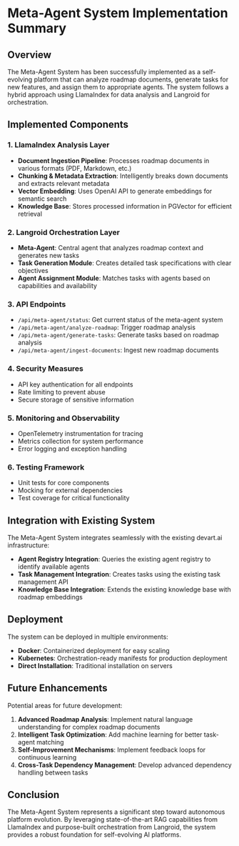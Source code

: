 # Meta-Agent System Implementation Summary

## Overview

The Meta-Agent System has been successfully implemented as a self-evolving platform that can analyze roadmap documents, generate tasks for new features, and assign them to appropriate agents. The system follows a hybrid approach using LlamaIndex for data analysis and Langroid for orchestration.

## Implemented Components

### 1. LlamaIndex Analysis Layer
- **Document Ingestion Pipeline**: Processes roadmap documents in various formats (PDF, Markdown, etc.)
- **Chunking & Metadata Extraction**: Intelligently breaks down documents and extracts relevant metadata
- **Vector Embedding**: Uses OpenAI API to generate embeddings for semantic search
- **Knowledge Base**: Stores processed information in PGVector for efficient retrieval

### 2. Langroid Orchestration Layer
- **Meta-Agent**: Central agent that analyzes roadmap context and generates new tasks
- **Task Generation Module**: Creates detailed task specifications with clear objectives
- **Agent Assignment Module**: Matches tasks with agents based on capabilities and availability

### 3. API Endpoints
- `/api/meta-agent/status`: Get current status of the meta-agent system
- `/api/meta-agent/analyze-roadmap`: Trigger roadmap analysis
- `/api/meta-agent/generate-tasks`: Generate tasks based on roadmap analysis
- `/api/meta-agent/ingest-documents`: Ingest new roadmap documents

### 4. Security Measures
- API key authentication for all endpoints
- Rate limiting to prevent abuse
- Secure storage of sensitive information

### 5. Monitoring and Observability
- OpenTelemetry instrumentation for tracing
- Metrics collection for system performance
- Error logging and exception handling

### 6. Testing Framework
- Unit tests for core components
- Mocking for external dependencies
- Test coverage for critical functionality

## Integration with Existing System

The Meta-Agent System integrates seamlessly with the existing devart.ai infrastructure:

- **Agent Registry Integration**: Queries the existing agent registry to identify available agents
- **Task Management Integration**: Creates tasks using the existing task management API
- **Knowledge Base Integration**: Extends the existing knowledge base with roadmap embeddings

## Deployment

The system can be deployed in multiple environments:

- **Docker**: Containerized deployment for easy scaling
- **Kubernetes**: Orchestration-ready manifests for production deployment
- **Direct Installation**: Traditional installation on servers

## Future Enhancements

Potential areas for future development:

1. **Advanced Roadmap Analysis**: Implement natural language understanding for complex roadmap documents
2. **Intelligent Task Optimization**: Add machine learning for better task-agent matching
3. **Self-Improvement Mechanisms**: Implement feedback loops for continuous learning
4. **Cross-Task Dependency Management**: Develop advanced dependency handling between tasks

## Conclusion

The Meta-Agent System represents a significant step toward autonomous platform evolution. By leveraging state-of-the-art RAG capabilities from LlamaIndex and purpose-built orchestration from Langroid, the system provides a robust foundation for self-evolving AI platforms.